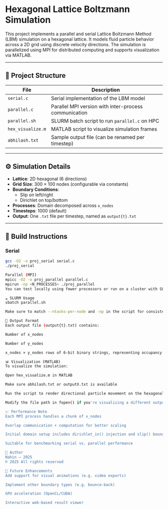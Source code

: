 # Hexagonal Lattice Boltzmann Simulation

This project implements a parallel and serial Lattice Boltzmann Method (LBM) simulation on a hexagonal lattice. It models fluid particle behavior across a 2D grid using discrete velocity directions. The simulation is parallelized using MPI for distributed computing and supports visualization via MATLAB.

---

## 📁 Project Structure

| File | Description |
|------|-------------|
| `serial.c` | Serial implementation of the LBM model |
| `parallel.c` | Parallel MPI version with inter-process communication |
| `parallel.sh` | SLURM batch script to run `parallel.c` on HPC |
| `hex_visualize.m` | MATLAB script to visualize simulation frames |
| `abhilash.txt` | Sample output file (can be renamed per timestep) |

---

## ⚙️ Simulation Details

- **Lattice**: 2D hexagonal (6 directions)
- **Grid Size**: 300 × 100 nodes (configurable via constants)
- **Boundary Conditions**:
  - Slip on left/right
  - Dirichlet on top/bottom
- **Processes**: Domain decomposed across `x_nodes`
- **Timesteps**: 1000 (default)
- **Output**: One `.txt` file per timestep, named as `output{t}.txt`

---

## 🚀 Build Instructions

### Serial

```bash
gcc -O2 -o proj_serial serial.c
./proj_serial

Parallel (MPI)
mpicc -O2 -o proj_parallel parallel.c
mpirun -np <N_PROCESSES> ./proj_parallel
You can test locally using fewer processors or run on a cluster with SLURM.

☁️ SLURM Usage
sbatch parallel.sh

Make sure to match --ntasks-per-node and -np in the script for consistent parallel runs.

📄 Output Format
Each output file (output{t}.txt) contains:

Number of x_nodes

Number of y_nodes

x_nodes × y_nodes rows of 6-bit binary strings, representing occupancy in each of 6 hex directions

📊 Visualization (MATLAB)
To visualize the simulation:

Open hex_visualize.m in MATLAB

Make sure abhilash.txt or outputX.txt is available

Run the script to render directional particle movement on the hexagonal grid

Modify the file path in fopen() if you're visualizing a different output.

📈 Performance Note
Each MPI process handles a chunk of x_nodes

Overlap communication + computation for better scaling

Initial domain setup includes dirichlet_in() injection and slip() boundaries

Suitable for benchmarking serial vs. parallel performance

👤 Author
Nahin – 2025
© 2025 All rights reserved

🧠 Future Enhancements
Add support for visual animations (e.g. video exports)

Implement other boundary types (e.g. bounce-back)

GPU acceleration (OpenCL/CUDA)

Interactive web-based result viewer
